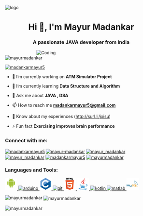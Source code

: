 ![logo](https://1.bp.blogspot.com/-7A4WynwLsMw/XbBpCXG8fHI/AAAAAAAAMt4/uOa1bpLskYgrwGbllhSu2SDj_Mig8SXJQCLcBGAsYHQ/s1600/2000_600px.gif)
<h1 align="center">Hi 👋, I'm Mayur Madankar</h1>
<h3 align="center">A passionate JAVA developer from India</h3>
<img align="right" alt="Coding" width="400" src="https://i.pinimg.com/originals/81/17/8b/81178b47a8598f0c81c4799f2cdd4057.gif">

<p align="left"> <img src="https://komarev.com/ghpvc/?username=mayurmadankar&label=Profile%20views&color=0e75b6&style=flat" alt="mayurmadankar" /> </p>

<p align="left"> <a href="https://twitter.com/madankarmayur5" target="blank"><img src="https://img.shields.io/twitter/follow/madankarmayur5?logo=twitter&style=for-the-badge" alt="madankarmayur5" /></a> </p>

- 🔭 I’m currently working on **ATM Simulator Project**

- 🌱 I’m currently learning **Data Structure and Algorithm**

- 💬 Ask me about **JAVA , DSA**

- 📫 How to reach me **madankarmayur5@gmail.com**

- 📄 Know about my experiences (http://surl.li/jxisu)

- ⚡ Fun fact **Exercising improves brain performance**

<h3 align="left">Connect with me:</h3>
<p align="left">
<a href="https://twitter.com/madankarmayur5" target="blank"><img align="center" src="https://raw.githubusercontent.com/rahuldkjain/github-profile-readme-generator/master/src/images/icons/Social/twitter.svg" alt="madankarmayur5" height="30" width="40" /></a>
<a href="https://linkedin.com/in/mayur-madankar" target="blank"><img align="center" src="https://raw.githubusercontent.com/rahuldkjain/github-profile-readme-generator/master/src/images/icons/Social/linked-in-alt.svg" alt="mayur-madankar" height="30" width="40" /></a>
<a href="https://fb.com/mayur_madankar" target="blank"><img align="center" src="https://raw.githubusercontent.com/rahuldkjain/github-profile-readme-generator/master/src/images/icons/Social/facebook.svg" alt="mayur_madankar" height="30" width="40" /></a>
<a href="https://instagram.com/mayur_madankar" target="blank"><img align="center" src="https://raw.githubusercontent.com/rahuldkjain/github-profile-readme-generator/master/src/images/icons/Social/instagram.svg" alt="mayur_madankar" height="30" width="40" /></a>
<a href="https://www.hackerrank.com/madankarmayur5" target="blank"><img align="center" src="https://raw.githubusercontent.com/rahuldkjain/github-profile-readme-generator/master/src/images/icons/Social/hackerrank.svg" alt="madankarmayur5" height="30" width="40" /></a>
<a href="https://www.leetcode.com/mayurmadankar" target="blank"><img align="center" src="https://raw.githubusercontent.com/rahuldkjain/github-profile-readme-generator/master/src/images/icons/Social/leet-code.svg" alt="mayurmadankar" height="30" width="40" /></a>
</p>

<h3 align="left">Languages and Tools:</h3>
<p align="left"> <a href="https://developer.android.com" target="_blank" rel="noreferrer"> <img src="https://raw.githubusercontent.com/devicons/devicon/master/icons/android/android-original-wordmark.svg" alt="android" width="40" height="40"/> </a> <a href="https://www.arduino.cc/" target="_blank" rel="noreferrer"> <img src="https://cdn.worldvectorlogo.com/logos/arduino-1.svg" alt="arduino" width="40" height="40"/> </a> <a href="https://www.cprogramming.com/" target="_blank" rel="noreferrer"> <img src="https://raw.githubusercontent.com/devicons/devicon/master/icons/c/c-original.svg" alt="c" width="40" height="40"/> </a> <a href="https://git-scm.com/" target="_blank" rel="noreferrer"> <img src="https://www.vectorlogo.zone/logos/git-scm/git-scm-icon.svg" alt="git" width="40" height="40"/> </a> <a href="https://www.w3.org/html/" target="_blank" rel="noreferrer"> <img src="https://raw.githubusercontent.com/devicons/devicon/master/icons/html5/html5-original-wordmark.svg" alt="html5" width="40" height="40"/> </a> <a href="https://www.java.com" target="_blank" rel="noreferrer"> <img src="https://raw.githubusercontent.com/devicons/devicon/master/icons/java/java-original.svg" alt="java" width="40" height="40"/> </a> <a href="https://kotlinlang.org" target="_blank" rel="noreferrer"> <img src="https://www.vectorlogo.zone/logos/kotlinlang/kotlinlang-icon.svg" alt="kotlin" width="40" height="40"/> </a> <a href="https://www.mathworks.com/" target="_blank" rel="noreferrer"> <img src="https://upload.wikimedia.org/wikipedia/commons/2/21/Matlab_Logo.png" alt="matlab" width="40" height="40"/> </a> <a href="https://www.mysql.com/" target="_blank" rel="noreferrer"> <img src="https://raw.githubusercontent.com/devicons/devicon/master/icons/mysql/mysql-original-wordmark.svg" alt="mysql" width="40" height="40"/> </a> </p>

<p><img align="left" src="https://github-readme-stats.vercel.app/api/top-langs?username=mayurmadankar&show_icons=true&locale=en&layout=compact" alt="mayurmadankar" /></p>

<p>&nbsp;<img align="center" src="https://github-readme-stats.vercel.app/api?username=mayurmadankar&show_icons=true&locale=en" alt="mayurmadankar" /></p>

<p><img align="center" src="https://github-readme-streak-stats.herokuapp.com/?user=mayurmadankar&" alt="mayurmadankar" /></p>
